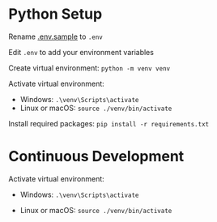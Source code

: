 # Python Setup 

Rename [.env.sample](.env.sample) to `.env`

Edit `.env` to add your environment variables 

Create virtual environment: `python -m venv venv`

Activate virtual environment:
* Windows: `.\venv\Scripts\activate`
* Linux or macOS: `source ./venv/bin/activate`

Install required packages: `pip install -r requirements.txt`

# Continuous Development 

Activate virtual environment:

* Windows: `.\venv\Scripts\activate`

* Linux or macOS: `source ./venv/bin/activate`

